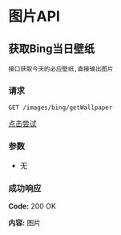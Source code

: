
# 图片API
## 获取Bing当日壁纸
`接口获取今天的必应壁纸,直接输出图片`
### 请求

`GET /images/bing/getWallpaper`

[点击尝试](https://api.oofo.cc/images/bing/getWallpaper)
### 参数
- 无
### 成功响应

**Code:** 200 OK

**内容:**
图片